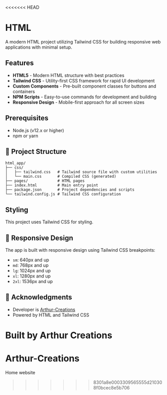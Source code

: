 <<<<<<< HEAD
# HTML

A modern HTML project utilizing Tailwind CSS for building responsive web applications with minimal setup.

##  Features

- **HTML5** - Modern HTML structure with best practices
- **Tailwind CSS** - Utility-first CSS framework for rapid UI development
- **Custom Components** - Pre-built component classes for buttons and containers
- **NPM Scripts** - Easy-to-use commands for development and building
- **Responsive Design** - Mobile-first approach for all screen sizes

##  Prerequisites

- Node.js (v12.x or higher)
- npm or yarn

## 📁 Project Structure

```
html_app/
├── css/
│   ├── tailwind.css   # Tailwind source file with custom utilities
│   └── main.css       # Compiled CSS (generated)
├── pages/             # HTML pages
├── index.html         # Main entry point
├── package.json       # Project dependencies and scripts
└── tailwind.config.js # Tailwind CSS configuration
```

##  Styling

This project uses Tailwind CSS for styling.


## 📱 Responsive Design

The app is built with responsive design using Tailwind CSS breakpoints:

- `sm`: 640px and up
- `md`: 768px and up
- `lg`: 1024px and up
- `xl`: 1280px and up
- `2xl`: 1536px and up

## 🙏 Acknowledgments

- Developer is [Arthur-Creations](www.arthushon@gmail.com)
- Powered by HTML and Tailwind CSS

Built by Arthur Creations
=======
# Arthur-Creations
Home website
>>>>>>> 8301a8e0003309565555d210308f0bcec8e5b706
